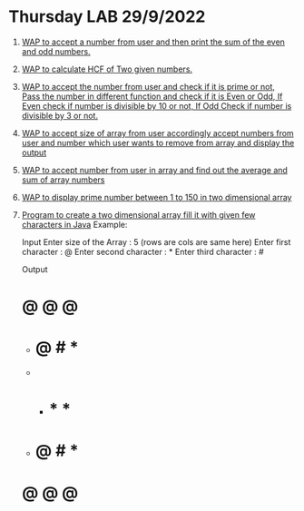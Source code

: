 # Thursday LAB 29/9/2022
1. [WAP to accept a number from user and then print the sum of the even and odd numbers.](https://github.com/DhruvBhirud/javaThursdayLab/blob/main/02.LEC.29.9.2022/sumOfEvenOdd.java)
2. [WAP to calculate HCF of Two given numbers.](https://github.com/DhruvBhirud/javaThursdayLab/blob/main/02.LEC.29.9.2022/hcfOfTwoNo.java)
3. [WAP to accept the number from user and check if it is prime or not, Pass the number in different function and check if it is Even or Odd, If Even check if number is divisible by 10 or not, If Odd Check if number is divisible by 3 or not.]()
4. [WAP to accept size of array from user accordingly accept numbers from user and number which user wants to remove from array and display the output]()
5. [WAP to accept number from user in array and find out the average and sum of array numbers]()
6. [WAP to display prime number between 1 to 150 in two dimensional array]()
7. [Program to create a two dimensional array fill it with given few characters in Java]()
    Example:

    Input
    Enter size of the Array : 5 (rows are cols are same here)
    Enter first character : @
    Enter second character : *
    Enter third character : #

    Output

    # @ @ @ # 
    * # @ # * 
    * * # * * 
    * # @ # * 
    # @ @ @ #